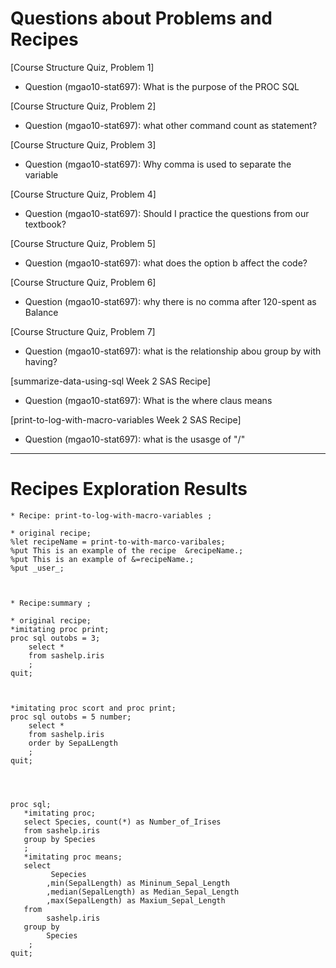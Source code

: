 
# Questions about Problems and Recipes


[Course Structure Quiz, Problem 1]
* Question (mgao10-stat697): What is the purpose of the PROC SQL

[Course Structure Quiz, Problem 2]
* Question (mgao10-stat697): what other command count as statement?

[Course Structure Quiz, Problem 3]
* Question (mgao10-stat697): Why comma is used to separate the variable

[Course Structure Quiz, Problem 4]
* Question (mgao10-stat697): Should I practice the questions from our textbook?

[Course Structure Quiz, Problem 5]
* Question (mgao10-stat697): what does the option b affect the code?

[Course Structure Quiz, Problem 6]
* Question (mgao10-stat697): why there is no comma after 120-spent as Balance

[Course Structure Quiz, Problem 7]
* Question (mgao10-stat697): what is the relationship abou group by with having?

[summarize-data-using-sql Week 2 SAS Recipe]
* Question (mgao10-stat697): What is the where claus means

[print-to-log-with-macro-variables Week 2 SAS Recipe]
* Question (mgao10-stat697): what is the usasge of "/"



***



# Recipes Exploration Results



```
* Recipe: print-to-log-with-macro-variables ;

* original recipe;
%let recipeName = print-to-with-marco-varibales;
%put This is an example of the recipe  &recipeName.;
%put This is an example of &=recipeName.;
%put _user_;



* Recipe:summary ;

* original recipe;
*imitating proc print;
proc sql outobs = 3;
    select *
	from sashelp.iris
	;
quit;



*imitating proc scort and proc print;
proc sql outobs = 5 number;
    select *
	from sashelp.iris
	order by SepaLLength
	;
quit;




proc sql;
   *imitating proc;
   select Species, count(*) as Number_of_Irises
   from sashelp.iris
   group by Species
   ;
   *imitating proc means;
   select 
         Sepecies
	    ,min(SepalLength) as Mininum_Sepal_Length
	    ,median(SepalLength) as Median_Sepal_Length
	    ,max(SepalLength) as Maxium_Sepal_Length
   from 
        sashelp.iris
   group by
        Species
	;
quit;



```
